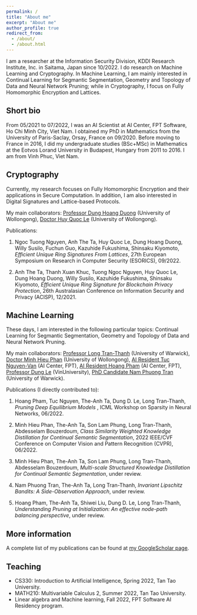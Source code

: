 ```yaml
---
permalink: /
title: "About me"
excerpt: "About me"
author_profile: true
redirect_from: 
  - /about/
  - /about.html
---
```


I am a researcher at the Information Security Division, KDDI Research Institute, Inc. in Saitama, Japan since 10/2022. I do research on Machine Learning and Cryptography. In Machine Learning, I am mainly interested in Continual Learning for Segmantic Segmentation, Geometry and Topology of Data and Neural Network Pruning; while in Cryptography, I focus on Fully Homomorphic Encryption and Lattices.

Short bio
------
From 05/2021 to 07/2022, I was an AI Scientist at AI Center, FPT Software, Ho Chi Minh City, Viet Nam. I obtained my PhD in Mathematics from the University of Paris-Saclay, Orsay, France on 09/2020. Before moving to France in 2016, I did my undergraduate studies (BSc+MSc) in Mathematics at the Eotvos Lorand University in Budapest, Hungary from 2011 to 2016. I am from Vinh Phuc, Viet Nam.

Cryptography
------
Currently, my research focuses on Fully Homomorphic Encryption and their applications in Secure Computation. In addition, I am also interested in Digital Signatures and Lattice-based Protocols.

My main collaborators: [Professor Dung Hoang Duong](https://scholar.google.com/citations?hl=en&user=9RXIMtkAAAAJ&view_op=list_works&sortby=pubdate) (University of Wollongong), [Doctor Huy Quoc Le](https://scholar.google.com/citations?hl=en&user=RsBLTFYAAAAJ&view_op=list_works&sortby=pubdate) (University of Wollongong).

Publications:

1. Ngoc Tuong Nguyen, Anh The Ta, Huy Quoc Le, Dung Hoang Duong, Willy Susilo, Fuchun Guo, Kazuhide Fukushima, Shinsaku Kiyomoto, *Efficient Unique Ring Signatures From Lattices*, 27th European Symposium on Research in Computer Security (ESORICS), 09/2022.

1. Anh The Ta, Thanh Xuan Khuc, Tuong Ngoc Nguyen, Huy Quoc Le, Dung Hoang Duong, Willy Susilo, Kazuhide Fukushima, Shinsaku Kiyomoto, *Efficient Unique Ring Signature for Blockchain Privacy Protection*, 26th Australasian Conference on Information Security and Privacy (ACISP), 12/2021.

Machine Learning
------
These days, I am interested in the following particular topics: Continual Learning for Segmantic Segmentation, Geometry and Topology of Data and Neural Network Pruning.

My main collaborators: [Professor Long Tran-Thanh](https://scholar.google.co.uk/citations?hl=en&user=YBQai3gAAAAJ&view_op=list_works&sortby=pubdate) (University of Warwick), [Doctor Minh Hieu Phan](https://scholar.google.com/citations?hl=en&user=gSEw8EsAAAAJ&view_op=list_works&sortby=pubdate) (University of Wollongong), [AI Resident Tuc Nguyen-Van](https://scholar.google.com/citations?hl=en&user=t9B4MGYAAAAJ&view_op=list_works&sortby=pubdate) (AI Center, FPT), [AI Resident Hoang Pham](https://scholar.google.com/citations?hl=en&user=aIsjeywAAAAJ&view_op=list_works&sortby=pubdate) (AI Center, FPT), [Professor Dung Le](https://scholar.google.com/citations?hl=en&user=0eoYR1gAAAAJ&view_op=list_works&sortby=pubdate) (VinUniversity), [PhD Candidate Nam Phuong Tran](https://warwick.ac.uk/fac/sci/dcs/people/researchstudents/) (University of Warwick).

Publications (I directly contributed to):

1. Hoang Pham, Tuc Nguyen, The-Anh Ta, Dung D. Le, Long Tran-Thanh, *Pruning Deep Equilibrium Models* , ICML Workshop on Sparsity in Neural Networks, 06/2022.

1. Minh Hieu Phan, The-Anh Ta, Son Lam Phung, Long Tran-Thanh, Abdesselam Bouzerdoum, *Class Similarity Weighted Knowledge Distillation for Continual Semantic Segmentation*, 2022 IEEE/CVF Conference on Computer Vision and Pattern Recognition (CVPR), 06/2022.

1.  Minh Hieu Phan, The-Anh Ta, Son Lam Phung, Long Tran-Thanh, Abdesselam Bouzerdoum, *Multi-scale Structured Knowledge Distillation for Continual Semantic Segmentation*, under review.

1.  Nam Phuong Tran, The-Anh Ta, Long Tran-Thanh, *Invariant Lipschitz Bandits: A Side-Observation Approach*, under review.

1. Hoang Pham, The-Anh Ta, Shiwei Liu, Dung D. Le, Long Tran-Thanh, *Understanding Pruning at Initialization: An effective node-path balancing perspective*, under review.

More information
------
A complete list of my publications can be found at [my GoogleScholar page](https://scholar.google.co.uk/citations?hl=en&user=1y0vv1wAAAAJ&view_op=list_works&sortby=pubdate).

Teaching
------
- CS330: Introduction to Artificial Intelligence, Spring 2022, Tan Tao University.
- MATH210: Multivariable Calculus 2, Summer 2022, Tan Tao University.
- Linear algebra and Machine learning, Fall 2022, FPT Software AI Residency program.

